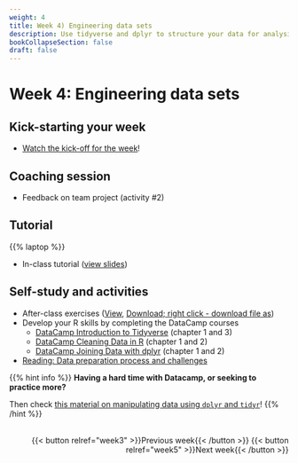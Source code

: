 ```yaml
---
weight: 4
title: Week 4) Engineering data sets
description: Use tidyverse and dplyr to structure your data for analysis.
bookCollapseSection: false
draft: false
---
```


# Week 4: Engineering data sets


## Kick-starting your week
- [Watch the kick-off for the week](https://youtu.be/z_Hh1jlL1Ac)!

## Coaching session
- Feedback on team project (activity #2)

<!--- Demo clips on efficiency gains <!-- (2-minute clips); or podcasts-->

## Tutorial
{{% laptop %}}

- In-class tutorial ([view slides](tutorial/tutorial.html))


## Self-study and activities

- After-class exercises ([View](tutorial/data-preparation.html), [Download; right click - download file as](tutorial/data-preparation.Rmd))
- Develop your R skills by completing the DataCamp courses
    - [DataCamp Introduction to Tidyverse](https://datacamp.com/courses/introduction-to-the-tidyverse/data-wrangling-1?ex=1) (chapter 1 and 3)
    - [DataCamp Cleaning Data in R](https://datacamp.com/courses/cleaning-data-in-r) (chapter 1 and 2)
    - [DataCamp Joining Data with dplyr](https://datacamp.com/courses/joining-data-with-dplyr/joining-tables-1) (chapter 1 and 2)
- [Reading: Data preparation process and challenges](https://www.topbots.com/data-preparation-for-machine-learning/)

{{% hint info %}}
__Having a hard time with Datacamp, or seeking to practice more?__

Then check [this material on manipulating data using `dplyr` and `tidyr`](https://cengel.github.io/R-data-wrangling/)!
{{% /hint %}}


<!--
## Self-study and activities
<!--
- [Marketing Analytics for Data-Rich Environments (pp. 97-108)](http://dx.doi.org/10.1509/jm.15.0413)-->
<!--- The ITO (input-transformation-output) process
- Zooming in on "transformation": common data operations (and how they're related to different data set types)-->
<!--- Video: data set engineering (Hannes)
-->


<!--- Ethics in scraping and APIs *live*
-->

<br>


<div style="text-align: right">
{{< button relref="week3" >}}Previous week{{< /button >}}
{{< button relref="week5" >}}Next week{{< /button >}}
</div>

